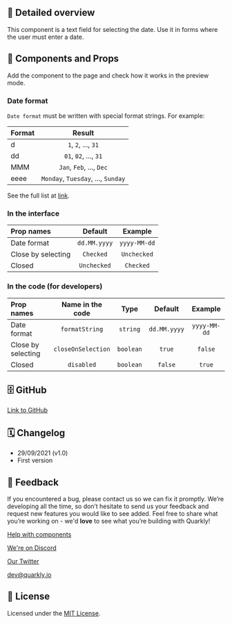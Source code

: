 ## 📖 Detailed overview

This component is a text field for selecting the date. Use it in forms where the user must enter a date.

## 🧩 Components and Props

Add the component to the page and check how it works in the preview mode.

### Date format

`Date format` must be written with special format strings. For example:

| Format |               Result               |
|:------ |:----------------------------------:|
| d      |        `1`, `2`, ..., `31`         |
| dd     |       `01`, `02`, ..., `31`        |
| MMM    |      `Jan`, `Feb`, ..., `Dec`      |
| eeee   | `Monday`, `Tuesday`, ..., `Sunday` |

See the full list at [link](https://date-fns.org/docs/format).

### In the interface

| Prop names         |   Default    |   Example    |
|:------------------ |:------------:|:------------:|
| Date format        | `dd.MM.yyyy` | `yyyy-MM-dd` |
| Close by selecting |  `Checked`   | `Unchecked`  |
| Closed             | `Unchecked`  |  `Checked`   |

### In the code (for developers)

| Prop names         |  Name in the code  |   Type    |   Default    |   Example    |
|:------------------ |:------------------:|:---------:|:------------:|:------------:|
| Date format        |   `formatString`   | `string`  | `dd.MM.yyyy` | `yyyy-MM-dd` |
| Close by selecting | `closeOnSelection` | `boolean` |    `true`    |   `false`    |
| Closed             |     `disabled`     | `boolean` |   `false`    |    `true`    |


## 🗄 GitHub

[Link to GitHub](https://github.com/quarkly/community-kit/tree/master/src/DateSingleInput)

## 🗓 Changelog

-   29/09/2021 (v1.0)
-   First version

## 📮 Feedback

If you encountered a bug, please contact us so we can fix it promptly. We’re developing all the time, so don’t hesitate to send us your feedback and request new features you would like to see added. Feel free to share what you’re working on - we'd **love** to see what you’re building with Quarkly!

[Help with components](https://community.quarkly.io/c/requests/11)

[We're on Discord](https://discord.gg/f9KhSMGX)

[Our Twitter](https://twitter.com/quarklyapp)

[dev@quarkly.io](mailto:dev@quarkly.io)

## 📝 License

Licensed under the [MIT License](https://raw.githubusercontent.com/quarkly/community-kit/master/LICENSE).
